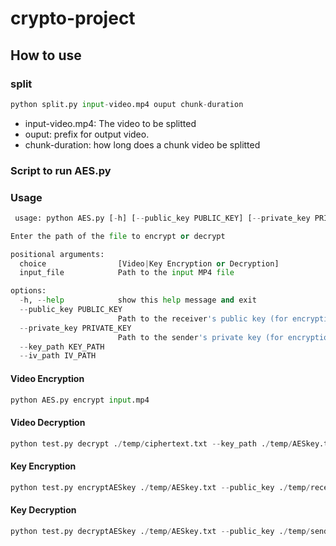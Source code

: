 # crypto-project

## How to use
### split
```python 
python split.py input-video.mp4 ouput chunk-duration
```

- input-video.mp4: The video to be splitted
- ouput: prefix for output video.
- chunk-duration: how long does a chunk video be splitted


### Script to run AES.py 
### Usage
```python 
 usage: python AES.py [-h] [--public_key PUBLIC_KEY] [--private_key PRIVATE_KEY] [--key_path KEY_PATH] [--iv_path IV_PATH] choice input_file

Enter the path of the file to encrypt or decrypt

positional arguments:
  choice                [Video|Key Encryption or Decryption]
  input_file            Path to the input MP4 file

options:
  -h, --help            show this help message and exit
  --public_key PUBLIC_KEY
                        Path to the receiver's public key (for encryption) or sender's public key (for decryption)
  --private_key PRIVATE_KEY
                        Path to the sender's private key (for encryption) or receiver's private key (for decryption)
  --key_path KEY_PATH
  --iv_path IV_PATH
```
#### Video Encryption
```python 
python AES.py encrypt input.mp4 
```

#### Video Decryption
```python
python test.py decrypt ./temp/ciphertext.txt --key_path ./temp/AESkey.txt --iv_path ./temp/AESiv.txt
```

#### Key Encryption 
```python
python test.py encryptAESkey ./temp/AESkey.txt --public_key ./temp/receiver_public_key.pem --private_key ./temp/sender_private_key.pem
```

#### Key Decryption 
```python 
python test.py decryptAESkey ./temp/AESkey.txt --public_key ./temp/sender_public_key.pem --private_key ./temp/receiver_private_key.pem
```
